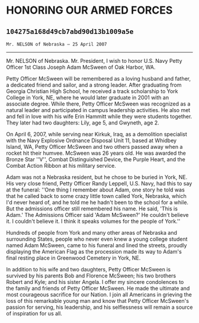 # HONORING OUR ARMED FORCES
## `104275a168d49cb7abd90d13b1009a5e`
`Mr. NELSON of Nebraska — 25 April 2007`

---


Mr. NELSON of Nebraska. Mr. President, I wish to honor U.S. Navy 
Petty Officer 1st Class Joseph Adam McSween of Oak Harbor, WA.

Petty Officer McSween will be remembered as a loving husband and 
father, a dedicated friend and sailor, and a strong leader. After 
graduating from Georgia Christian High School, he received a track 
scholarship to York College in York, NE, where he would later graduate 
in 2001 with an associate degree. While there, Petty Officer McSween 
was recognized as a natural leader and participated in campus 
leadership activities. He also met and fell in love with his wife Erin 
Hammitt while they were students together. They later had two 
daughters: Lily, age 5, and Gwyneth, age 2.

On April 6, 2007, while serving near Kirkuk, Iraq, as a demolition 
specialist with the Navy Explosive Ordnance Disposal Unit 11, based at 
Whidbey Island, WA, Petty Officer McSween and two others passed away 
when a rocket hit their humvee. McSween was 26 years old. He was 
awarded the Bronze Star ''V'', Combat Distinguished Device, the Purple 
Heart, and the Combat Action Ribbon at his military service.

Adam was not a Nebraska resident, but he chose to be buried in York, 
NE. His very close friend, Petty Officer Randy Leppell, U.S. Navy, had 
this to say at the funeral: ''One thing I remember about Adam, one 
story he told was that he called back to some crazy little town called 
York, Nebraska, which I'd never heard of, and he told me he hadn't been 
to the school for a while. But the admissions officer still remembered 
his name. He said, 'This is Adam.' The Admissions Officer said 'Adam 
McSween?' He couldn't believe it. I couldn't believe it. I think it 
speaks volumes for the people of York.''

Hundreds of people from York and many other areas of Nebraska and 
surrounding States, people who never even knew a young college student 
named Adam McSween, came to his funeral and lined the streets, proudly 
displaying the American Flag as the procession made its way to Adam's 
final resting place in Greenwood Cemetery in York, NE.

In addition to his wife and two daughters, Petty Officer McSween is 
survived by his parents Bob and Florence McSween; his two brothers 
Robert and Kyle; and his sister Angela. I offer my sincere condolences 
to the family and friends of Petty Officer McSween. He made the 
ultimate and most courageous sacrifice for our Nation. I join all 
Americans in grieving the loss of this remarkable young man and know 
that Petty Officer McSween's passion for serving, his leadership, and 
his selflessness will remain a source of inspiration for us all.

